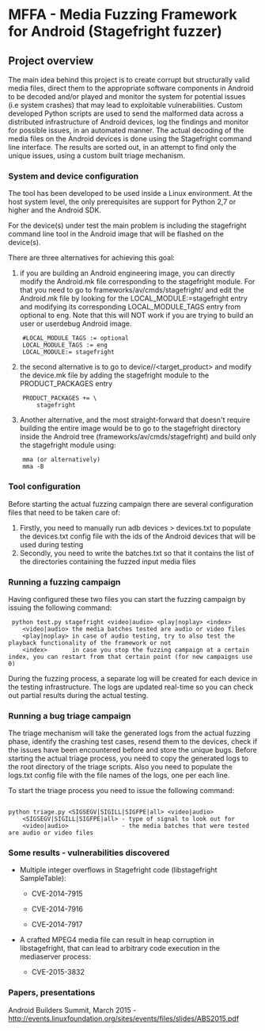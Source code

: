 # MFFA - Media Fuzzing Framework for Android (Stagefright fuzzer)

## Project overview

The main idea behind this project  is  to create corrupt  but structurally valid media files, direct them to the appropriate software components in Android to  be  decoded  and/or  played  and  monitor  the  system  for  potential  issues  (i.e  system crashes) that may lead to exploitable vulnerabilities. Custom developed Python scripts are used to send the malformed data across a distributed  infrastructure  of  Android  devices,  log  the  findings  and  monitor  for  possible issues, in an automated manner. The actual decoding of the media files on the Android devices is done using the Stagefright command line interface. The results  are sorted out, in an attempt to find only the unique issues, using a custom built triage mechanism.

### System and device configuration

The tool has been developed to be used inside a Linux environment. At the host system level, the only prerequisites are support for Python 2,7 or higher and the Android SDK.

For the device(s) under test the main problem is including the stagefright command line tool in the Android image that will be flashed on the device(s).

There are three alternatives for achieving this goal:

 1. if you are building an Android engineering image, you can directly modify the Android.mk file corresponding to the stagefright module. For that you need to go to frameworks/av/cmds/stagefright/ and edit the Android.mk file by looking for the LOCAL_MODULE:=stagefright entry and modifying its corresponding LOCAL_MODULE_TAGS entry from optional to eng. Note that this will NOT work if you are trying to build an user or userdebug Android image.
```
    #LOCAL_MODULE_TAGS := optional
    LOCAL_MODULE_TAGS := eng
    LOCAL_MODULE:= stagefright
```

 2. the second alternative is to go to device/<vendor>/<target_product> and modify the device.mk file by adding the stagefright module to the PRODUCT_PACKAGES entry
```
    PRODUCT_PACKAGES += \
        stagefright
```

 3. Another alternative, and the most straight-forward that doesn't require building the entire image would be to go to the stagefright directory inside the Android tree (frameworks/av/cmds/stagefright) and build only the stagefright module using:
```
	mma (or alternatively)
	mma -B
```
### Tool configuration

Before starting the actual fuzzing campaign there are several configuration files that need to be taken care of:

1. Firstly, you need to manually run adb devices > devices.txt to populate the devices.txt config file with the ids of the Android devices that will be used during testing
2. Secondly, you need to write the batches.txt so that it contains the list of the directories containing the fuzzed input media files 

### Running a fuzzing campaign

Having configured these two files you can start the fuzzing campaign by issuing the following command:

```
 python test.py stagefright <video|audio> <play|noplay> <index>
    <video|audio> the media batches tested are audio or video files
    <play|noplay> in case of audio testing, try to also test the playback functionality of the framework or not
    <index>       in case you stop the fuzzing campaign at a certain index, you can restart from that certain point (for new campaigns use 0)
```

During the fuzzing process, a separate log will be created for each device in the testing infrastructure. The logs are updated real-time so you can check out partial results during the actual testing.

### Running a bug triage campaign

The triage mechanism will take the generated logs from the actual fuzzing phase, identify the crashing test cases, resend them to the devices, check if the issues have been encountered before and store the unique bugs. Before starting the actual triage process, you need to copy the generated logs to the root directory of the triage scripts. Also you need to populate the logs.txt config file with the file names of the logs, one per each line.

To start the triage process you need to issue the following command:

```

python triage.py <SIGSEGV|SIGILL|SIGFPE|all> <video|audio>
    <SIGSEGV|SIGILL|SIGFPE|all> - type of signal to look out for
    <video|audio>               - the media batches that were tested are audio or video files
```

### Some results - vulnerabilities discovered

- Multiple integer overflows in Stagefright code (libstagefright SampleTable):

	- CVE-2014-7915 

	- CVE-2014-7916 

	- CVE-2014-7917

- A crafted MPEG4 media file can result in heap corruption in libstagefright, that can lead to arbitrary code execution in the mediaserver process:

	- CVE-2015-3832

### Papers, presentations

Android Builders Summit, March 2015 - http://events.linuxfoundation.org/sites/events/files/slides/ABS2015.pdf 

